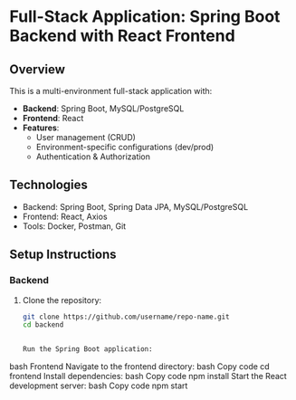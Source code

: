  # Full-Stack Application: Spring Boot Backend with React Frontend

## Overview
This is a multi-environment full-stack application with:
- **Backend**: Spring Boot, MySQL/PostgreSQL
- **Frontend**: React
- **Features**:
  - User management (CRUD)
  - Environment-specific configurations (dev/prod)
  - Authentication & Authorization

## Technologies
- Backend: Spring Boot, Spring Data JPA, MySQL/PostgreSQL
- Frontend: React, Axios
- Tools: Docker, Postman, Git

## Setup Instructions

### Backend
1. Clone the repository:
   ```bash
   git clone https://github.com/username/repo-name.git
   cd backend


   Run the Spring Boot application:
bash
Frontend
Navigate to the frontend directory:
bash
Copy code
cd frontend
Install dependencies:
bash
Copy code
npm install
Start the React development server:
bash
Copy code
npm start
